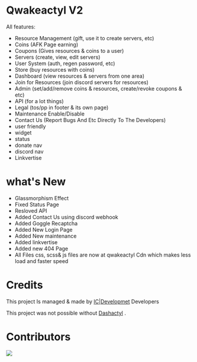 # Qwakeactyl V2
All features:
- Resource Management (gift, use it to create servers, etc)
- Coins (AFK Page earning)
- Coupons (Gives resources & coins to a user)
- Servers (create, view, edit servers)
- User System (auth, regen password, etc)
- Store (buy resources with coins)
- Dashboard (view resources & servers from one area)
- Join for Resources (join discord servers for resources)
- Admin (set/add/remove coins & resources, create/revoke coupons & etc)
- API (for a lot things)
- Legal (tos/pp in footer & its own page)
- Maintenance Enable/Disable
- Contact Us (Report Bugs And Etc Directly To The Developers)
- user friendly
- widget
- status
- donate nav
- discord nav
- Linkvertise

# what's New
 - Glassmorphism Effect
 - Fixed Status Page
 - Resloved API
 - Added Contact Us using discord webhook
 - Added Goggle Recaptcha
 - Added New Login Page
 - Added New maintenance 
 - Added linkvertise
 - Added new 404 Page
 - All Files css, scss& js files are now at qwakeactyl Cdn which makes less load and faster speed 


# Credits

This project Is managed & made by [IC|Developmet](https://github.com/Team-IC) Developers

This project was not possible without [Dashactyl](https://github.com/Votion-Development/Dashactyl) .

# Contributors
<a href = "https://github.com/Qwakeactyl/Qwakeactyl/graphs/contributors">
  <img src = "https://contrib.rocks/image?repo=Qwakeactyl/Qwakeactyl-V2X"/>
</a>



